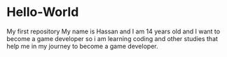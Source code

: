 # Hello-World
My first repository
My name is Hassan and I am 14 years old and I want to become a game developer so i am learning coding and other studies that help me in my journey to become a game developer.
